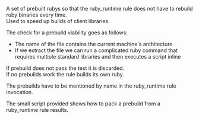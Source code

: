A set of prebuilt rubys so that the ruby_runtime rule does not have to rebuild ruby binaries every time.  
Used to speed up builds of client libraries.  
  
The check for a prebuild viability goes as follows:  
* The name of the file contains the current machine's architecture  
* If we extract the file we can run a complicated ruby command that requires multiple standard libraries
and then executes a script inline  

If prebuild does not pass the test it is discarded.  
If no prebuilds work the rule builds its own ruby.  

The prebuilds have to be mentioned by name in the ruby_runtime rule invocation.  

The small script provided shows how to pack a prebuild from a ruby_runtime rule results.
